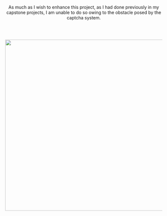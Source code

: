 <p align="center"> As much as I wish to enhance this project, as I had done previously in my capstone projects,
I am unable to do so owing to the obstacle posed by the captcha system. </p>
<br>
<br>
<p align="center">
<img src="images/1.gif" width=550>
</p>
